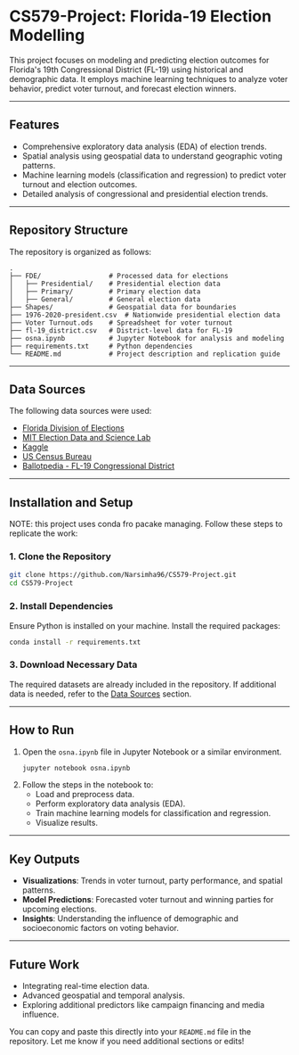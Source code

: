 # CS579-Project: Florida-19 Election Modelling

This project focuses on modeling and predicting election outcomes for Florida's 19th Congressional District (FL-19) using historical and demographic data. It employs machine learning techniques to analyze voter behavior, predict voter turnout, and forecast election winners.

---

## Features
- Comprehensive exploratory data analysis (EDA) of election trends.
- Spatial analysis using geospatial data to understand geographic voting patterns.
- Machine learning models (classification and regression) to predict voter turnout and election outcomes.
- Detailed analysis of congressional and presidential election trends.

---

## Repository Structure
The repository is organized as follows:

```
.
├── FDE/                 # Processed data for elections
│   ├── Presidential/    # Presidential election data
│   ├── Primary/         # Primary election data
│   ├── General/         # General election data
├── Shapes/              # Geospatial data for boundaries
├── 1976-2020-president.csv  # Nationwide presidential election data
├── Voter Turnout.ods    # Spreadsheet for voter turnout
├── fl-19_district.csv   # District-level data for FL-19
├── osna.ipynb           # Jupyter Notebook for analysis and modeling
├── requirements.txt     # Python dependencies
└── README.md            # Project description and replication guide
```

---

## Data Sources
The following data sources were used:
- [Florida Division of Elections](https://dos.myflorida.com/elections/)
- [MIT Election Data and Science Lab](https://electionlab.mit.edu/)
- [Kaggle](https://www.kaggle.com/)
- [US Census Bureau](https://www.census.gov/)
- [Ballotpedia - FL-19 Congressional District](https://ballotpedia.org/Florida%27s_19th_Congressional_District)

---

## Installation and Setup
NOTE: this project uses conda fro pacake managing.
Follow these steps to replicate the work:

### 1. Clone the Repository
```bash
git clone https://github.com/Narsimha96/CS579-Project.git
cd CS579-Project
```

### 2. Install Dependencies
Ensure Python is installed on your machine. Install the required packages:
```bash
conda install -r requirements.txt
```

### 3. Download Necessary Data
The required datasets are already included in the repository. If additional data is needed, refer to the [Data Sources](#data-sources) section.

---

## How to Run
1. Open the `osna.ipynb` file in Jupyter Notebook or a similar environment.
   ```bash
   jupyter notebook osna.ipynb
   ```
2. Follow the steps in the notebook to:
   - Load and preprocess data.
   - Perform exploratory data analysis (EDA).
   - Train machine learning models for classification and regression.
   - Visualize results.

---

## Key Outputs
- **Visualizations**: Trends in voter turnout, party performance, and spatial patterns.
- **Model Predictions**: Forecasted voter turnout and winning parties for upcoming elections.
- **Insights**: Understanding the influence of demographic and socioeconomic factors on voting behavior.

---

## Future Work
- Integrating real-time election data.
- Advanced geospatial and temporal analysis.
- Exploring additional predictors like campaign financing and media influence.

You can copy and paste this directly into your `README.md` file in the repository. Let me know if you need additional sections or edits!
